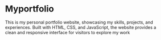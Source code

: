 # Myportfolio
This is my personal portfolio website, showcasing my skills, projects, and experiences. Built with HTML, CSS, and JavaScript, the website provides a clean and responsive interface for visitors to explore my work
